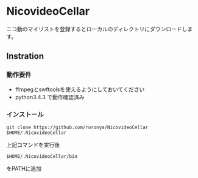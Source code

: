 # NicovideoCellar
ニコ動のマイリストを登録するとローカルのディレクトリにダウンロードします。

## Instration
### 動作要件
+ ffmpegとswftoolsを使えるようにしておいてください
+ python3.4.3 で動作確認済み

### インストール

 `git clone https://github.com/roronya/NicovideoCellar $HOME/.NicovideoCellar`

上記コマンドを実行後

`$HOME/.NicovideoCellar/bin`

をPATHに追加
